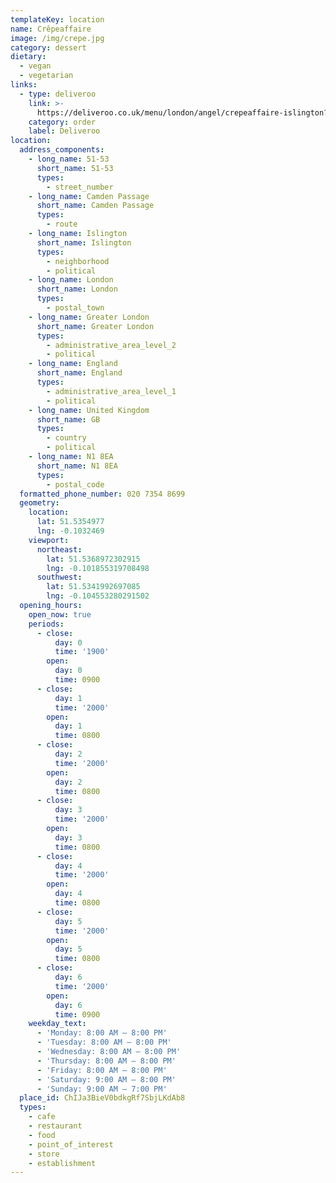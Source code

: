 ```yaml
---
templateKey: location
name: Crêpeaffaire
image: /img/crepe.jpg
category: dessert
dietary:
  - vegan
  - vegetarian
links:
  - type: deliveroo
    link: >-
      https://deliveroo.co.uk/menu/london/angel/crepeaffaire-islington?day=today&postcode=N10HD&time=ASAP
    category: order
    label: Deliveroo
location:
  address_components:
    - long_name: 51-53
      short_name: 51-53
      types:
        - street_number
    - long_name: Camden Passage
      short_name: Camden Passage
      types:
        - route
    - long_name: Islington
      short_name: Islington
      types:
        - neighborhood
        - political
    - long_name: London
      short_name: London
      types:
        - postal_town
    - long_name: Greater London
      short_name: Greater London
      types:
        - administrative_area_level_2
        - political
    - long_name: England
      short_name: England
      types:
        - administrative_area_level_1
        - political
    - long_name: United Kingdom
      short_name: GB
      types:
        - country
        - political
    - long_name: N1 8EA
      short_name: N1 8EA
      types:
        - postal_code
  formatted_phone_number: 020 7354 8699
  geometry:
    location:
      lat: 51.5354977
      lng: -0.1032469
    viewport:
      northeast:
        lat: 51.5368972302915
        lng: -0.101855319708498
      southwest:
        lat: 51.5341992697085
        lng: -0.104553280291502
  opening_hours:
    open_now: true
    periods:
      - close:
          day: 0
          time: '1900'
        open:
          day: 0
          time: 0900
      - close:
          day: 1
          time: '2000'
        open:
          day: 1
          time: 0800
      - close:
          day: 2
          time: '2000'
        open:
          day: 2
          time: 0800
      - close:
          day: 3
          time: '2000'
        open:
          day: 3
          time: 0800
      - close:
          day: 4
          time: '2000'
        open:
          day: 4
          time: 0800
      - close:
          day: 5
          time: '2000'
        open:
          day: 5
          time: 0800
      - close:
          day: 6
          time: '2000'
        open:
          day: 6
          time: 0900
    weekday_text:
      - 'Monday: 8:00 AM – 8:00 PM'
      - 'Tuesday: 8:00 AM – 8:00 PM'
      - 'Wednesday: 8:00 AM – 8:00 PM'
      - 'Thursday: 8:00 AM – 8:00 PM'
      - 'Friday: 8:00 AM – 8:00 PM'
      - 'Saturday: 9:00 AM – 8:00 PM'
      - 'Sunday: 9:00 AM – 7:00 PM'
  place_id: ChIJa3BieV0bdkgRf7SbjLKdAb8
  types:
    - cafe
    - restaurant
    - food
    - point_of_interest
    - store
    - establishment
---
```

